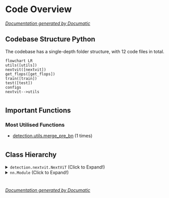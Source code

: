 # Code Overview

[_Documentation generated by Documatic_](https://www.documatic.com)

<!---Documatic-section-Codebase Structure Python-start--->
## Codebase Structure Python

The codebase has a single-depth folder structure,
                with 12 code files in total.

<!---Documatic-block-system_architecture-start--->
```mermaid
flowchart LR
utils([utils])
nextvit([nextvit])
get_flops([get_flops])
train([train])
test([test])
configs
nextvit-->utils
```
<!---Documatic-block-system_architecture-end--->

# #
<!---Documatic-section-Codebase Structure Python-end--->

<!---Documatic-section-Important Functions-start--->
## Important Functions

<!---Documatic-block-important_funcs-start--->
<!---Documatic-block-most_used_funcs-start--->
### Most Utilised Functions

* [detection.utils.merge_pre_bn](3-detection_utils.md#detection.utils.merge_pre_bn) (1 times)
<!---Documatic-block-most_used_funcs-end--->
<!---Documatic-block-important_funcs-end--->

# #
<!---Documatic-section-Important Functions-end--->

<!---Documatic-section-Class Hierarchy-start--->
## Class Hierarchy

<!---Documatic-block-detection.nextvit.NextViT-start--->
<details>
	<summary><code>detection.nextvit.NextViT</code> (Click to Expand!)</summary>

* detection.nextvit.nextvit_base
* detection.nextvit.nextvit_large
* detection.nextvit.nextvit_small
</details>
<!---Documatic-block-detection.nextvit.NextViT-end--->

<!---Documatic-block-nn.Module-start--->
<details>
	<summary><code>nn.Module</code> (Click to Expand!)</summary>

* detection.nextvit.ConvBNReLU
* detection.nextvit.E_MHSA
* detection.nextvit.MHCA
* detection.nextvit.Mlp
* detection.nextvit.NCB
* detection.nextvit.NTB
* detection.nextvit.NextViT
* detection.nextvit.PatchEmbed
</details>
<!---Documatic-block-nn.Module-end--->

# #
<!---Documatic-section-Class Hierarchy-end--->

[_Documentation generated by Documatic_](https://www.documatic.com)